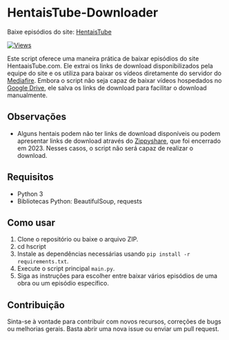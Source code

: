 # HentaisTube-Downloader
Baixe episódios do site: [HentaisTube](https://www.hentaistube.com)

[![Views](https://hits.sh/github.com/e43bht/views.svg)](https://github.com/e43b/HentaisTube-Downloader/)

Este script oferece uma maneira prática de baixar episódios do site HentaaisTube.com. Ele extrai os links de download disponibilizados pela equipe do site e os utiliza para baixar os vídeos diretamente do servidor do [Mediafire](https://www.mediafire.com/). Embora o script não seja capaz de baixar vídeos hospedados no [Google Drive](https://drive.google.com/), ele salva os links de download para facilitar o download manualmente.

## Observações

- Alguns hentais podem não ter links de download disponíveis ou podem apresentar links de download através do [Zippyshare](https://www.zippyshare.com/), que foi encerrado em 2023. Nesses casos, o script não será capaz de realizar o download.

## Requisitos

- Python 3
- Bibliotecas Python: BeautifulSoup, requests

## Como usar

1. Clone o repositório ou baixe o arquivo ZIP.
2. cd hscript
3. Instale as dependências necessárias usando `pip install -r requirements.txt`.
4. Execute o script principal `main.py`.
5. Siga as instruções para escolher entre baixar vários episódios de uma obra ou um episódio específico.

## Contribuição

Sinta-se à vontade para contribuir com novos recursos, correções de bugs ou melhorias gerais. Basta abrir uma nova issue ou enviar um pull request.

